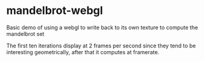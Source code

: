 # mandelbrot-webgl
Basic demo of using a webgl to write back to its own texture to compute the mandelbrot set

The first ten iterations display at 2 frames per second since they tend to be interesting geometrically, after that it computes at framerate. 
